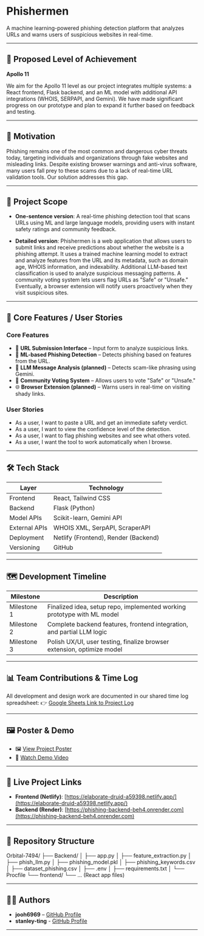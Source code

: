 # Phishermen

A machine learning-powered phishing detection platform that analyzes URLs and warns users of suspicious websites in real-time.

---

## 🚀 Proposed Level of Achievement

**Apollo 11**

We aim for the Apollo 11 level as our project integrates multiple systems: a React frontend, Flask backend, and an ML model with additional API integrations (WHOIS, SERPAPI, and Gemini). We have made significant progress on our prototype and plan to expand it further based on feedback and testing.

---

## 🧠 Motivation

Phishing remains one of the most common and dangerous cyber threats today, targeting individuals and organizations through fake websites and misleading links. Despite existing browser warnings and anti-virus software, many users fall prey to these scams due to a lack of real-time URL validation tools. Our solution addresses this gap.

---

## 🎯 Project Scope

- **One-sentence version**: A real-time phishing detection tool that scans URLs using ML and large language models, providing users with instant safety ratings and community feedback.

- **Detailed version**: Phishermen is a web application that allows users to submit links and receive predictions about whether the website is a phishing attempt. It uses a trained machine learning model to extract and analyze features from the URL and its metadata, such as domain age, WHOIS information, and indexability. Additional LLM-based text classification is used to analyze suspicious messaging patterns. A community voting system lets users flag URLs as "Safe" or "Unsafe." Eventually, a browser extension will notify users proactively when they visit suspicious sites.

---

## 🧩 Core Features / User Stories

### Core Features
- 🔗 **URL Submission Interface** – Input form to analyze suspicious links.
- 🧠 **ML-based Phishing Detection** – Detects phishing based on features from the URL.
- 💬 **LLM Message Analysis (planned)** – Detects scam-like phrasing using Gemini.
- 👥 **Community Voting System** – Allows users to vote "Safe" or "Unsafe."
- 🌐 **Browser Extension (planned)** – Warns users in real-time on visiting shady links.

### User Stories
- As a user, I want to paste a URL and get an immediate safety verdict.
- As a user, I want to view the confidence level of the detection.
- As a user, I want to flag phishing websites and see what others voted.
- As a user, I want the tool to work automatically when I browse.

---

## 🛠️ Tech Stack

| Layer        | Technology               |
|--------------|---------------------------|
| Frontend     | React, Tailwind CSS        |
| Backend      | Flask (Python)             |
| Model APIs   | Scikit-learn, Gemini API   |
| External APIs| WHOIS XML, SerpAPI, ScraperAPI |
| Deployment   | Netlify (Frontend), Render (Backend) |
| Versioning   | GitHub                     |

---

## 🗺️ Development Timeline

| Milestone      | Description                                                             |
|----------------|-------------------------------------------------------------------------|
| Milestone 1    | Finalized idea, setup repo, implemented working prototype with ML model |
| Milestone 2    | Complete backend features, frontend integration, and partial LLM logic  |
| Milestone 3    | Polish UX/UI, user testing, finalize browser extension, optimize model  |

---

## 📊 Team Contributions & Time Log

All development and design work are documented in our shared time log spreadsheet:
👉 [Google Sheets Link to Project Log](https://docs.google.com/spreadsheets/d/1L41HYaqdnooXWYEMIe4ml_HP8J5QQLHBwhEK8YZ69uQ/edit?gid=375014103#gid=375014103)

---

## 🖼️ Poster & Demo

- 🖼️ [View Project Poster](https://drive.google.com/drive/u/1/folders/1_I00dTd_j1JlylFrSjwF4N_xdRSGH21_)
- 🎥 [Watch Demo Video](https://drive.google.com/drive/u/1/folders/1_I00dTd_j1JlylFrSjwF4N_xdRSGH21_)

---

## 🔗 Live Project Links

- **Frontend (Netlify)**: [https://elaborate-druid-a59398.netlify.app/](https://elaborate-druid-a59398.netlify.app/)
- **Backend (Render)**: [https://phishing-backend-beh4.onrender.com](https://phishing-backend-beh4.onrender.com)

---

## 📌 Repository Structure
Orbital-7494/
├── Backend/
│ ├── app.py
│ ├── feature_extraction.py
│ ├── phish_llm.py
│ ├── phishing_model.pkl
│ ├── phishing_keywords.csv
│ ├── dataset_phishing.csv
│ ├── .env
│ ├── requirements.txt
│ └── Procfile
└── frontend/
└── ... (React app files)


---

## 👨‍💻 Authors

- **jooh6969** – [GitHub Profile](https://github.com/jooh6969)
- **stanley-ting** - [GitHub Profile](https://github.com/stanley-ting)

---

